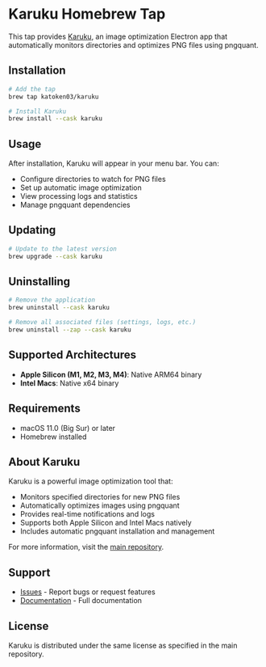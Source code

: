 # Karuku Homebrew Tap

This tap provides [Karuku](https://github.com/katoken03/karuku), an image optimization Electron app that automatically monitors directories and optimizes PNG files using pngquant.

## Installation

```bash
# Add the tap
brew tap katoken03/karuku

# Install Karuku
brew install --cask karuku
```

## Usage

After installation, Karuku will appear in your menu bar. You can:

- Configure directories to watch for PNG files
- Set up automatic image optimization
- View processing logs and statistics
- Manage pngquant dependencies

## Updating

```bash
# Update to the latest version
brew upgrade --cask karuku
```

## Uninstalling

```bash
# Remove the application
brew uninstall --cask karuku

# Remove all associated files (settings, logs, etc.)
brew uninstall --zap --cask karuku
```

## Supported Architectures

- **Apple Silicon (M1, M2, M3, M4)**: Native ARM64 binary
- **Intel Macs**: Native x64 binary

## Requirements

- macOS 11.0 (Big Sur) or later
- Homebrew installed

## About Karuku

Karuku is a powerful image optimization tool that:

- Monitors specified directories for new PNG files
- Automatically optimizes images using pngquant
- Provides real-time notifications and logs
- Supports both Apple Silicon and Intel Macs natively
- Includes automatic pngquant installation and management

For more information, visit the [main repository](https://github.com/katoken03/karuku).

## Support

- [Issues](https://github.com/katoken03/karuku/issues) - Report bugs or request features
- [Documentation](https://github.com/katoken03/karuku#readme) - Full documentation

## License

Karuku is distributed under the same license as specified in the main repository.
